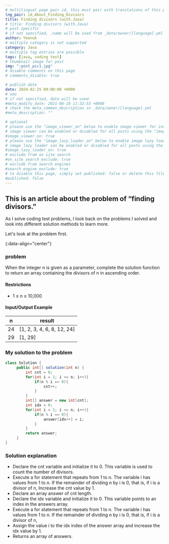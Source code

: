 ```yaml
---
# multilingual page pair id, this must pair with translations of this page. (This name must be unique)
lng_pair: id_About_Finding_Divisors
title: Finding divisors (with.Java)
# title: Finding divisors (with.Java)
# post specific
# if not specified, .name will be used from _data/owner/[language].yml
author: Yeonuk
# multiple category is not supported
category: Java
# multiple tag entries are possible
tags: [java, coding test]
# thumbnail image for post
img: ":post_pic1.jpg"
# disable comments on this page
# comments_disable: true

# publish date
date: 2024-02-25 09:00:00 +0900
# seo
# if not specified, date will be used.
#meta_modify_date: 2021-08-10 11:32:53 +0900
# check the meta_common_description in _data/owner/[language].yml
#meta_description: ""

# optional
# please use the "image_viewer_on" below to enable image viewer for individual pages or posts (_posts/ or [language]/_posts folders).
# image viewer can be enabled or disabled for all posts using the "image_viewer_posts: true" setting in _data/conf/main.yml.
#image_viewer_on: true
# please use the "image_lazy_loader_on" below to enable image lazy loader for individual pages or posts (_posts/ or [language]/_posts folders).
# image lazy loader can be enabled or disabled for all posts using the "image_lazy_loader_posts: true" setting in _data/conf/main.yml.
#image_lazy_loader_on: true
# exclude from on site search
#on_site_search_exclude: true
# exclude from search engines
#search_engine_exclude: true
# to disable this page, simply set published: false or delete this file
#published: false
---
```


<!-- outline-start -->

## This is an article about the problem of “finding divisors.”

As I solve coding test problems, I look back on the problems I solved and look into different solution methods to learn more.

Let's look at the problem first.

{:data-align="center"}

<!-- outline-end -->

### problem

When the integer n is given as a parameter, complete the solution function to return an array containing the divisors of n in ascending order.

#### Restrictions

- 1 ≤ n ≤ 10,000

#### Input/Output Example

| n   | result                     |
| --- | -------------------------- |
| 24  | [1, 2, 3, 4, 6, 8, 12, 24] |
| 29  | [1, 29]                    |

<!-- | start_num | end_num | result |
| --------- | ------- | ------ |
| 10 | 3 | 0 | -->

### My solution to the problem

```java
class Solution {
     public int[] solution(int n) {
         int cnt = 0;
         for(int i = 1; i <= n; i++){
             if(n % i == 0){
                 cnt++;
             }
         }
         int[] answer = new int[cnt];
         int idx = 0;
         for(int i = 1; i <= n; i++){
             if(n % i == 0){
                 answer[idx++] = i;
             }
         }
         return answer;
     }
}
```

### Solution explanation

- Declare the cnt variable and initialize it to 0. This variable is used to count the number of divisors.
- Execute a for statement that repeats from 1 to n. The variable i has values from 1 to n. If the remainder of dividing n by i is 0, that is, if i is a divisor of n,
  Increase the cnt value by 1.
- Declare an array answer of cnt length.
- Declare the idx variable and initialize it to 0. This variable points to an index in the answers array.
- Execute a for statement that repeats from 1 to n. The variable i has values from 1 to n. If the remainder of dividing n by i is 0, that is, if i is a divisor of n,
- Assign the value i to the idx index of the answer array and increase the idx value by 1.
- Returns an array of answers.
